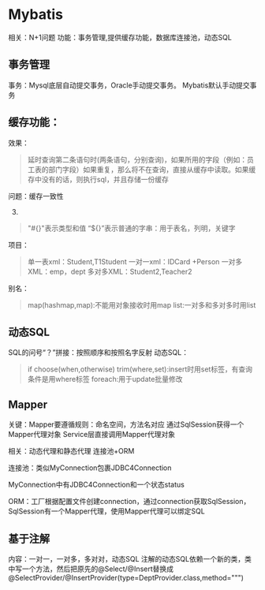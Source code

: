 # Mybatis
相关：N+1问题
功能：事务管理,提供缓存功能，数据库连接池，动态SQL

## 事务管理

事务：Mysql底层自动提交事务，Oracle手动提交事务。 Mybatis默认手动提交事务

## 缓存功能：
效果：
> 延时查询第二条语句时(两条语句，分别查询)，如果所用的字段（例如：员工表的部门字段）如果重复，那么将不在查询，直接从缓存中读取。如果缓存中没有的话，则执行sql，并且存储一份缓存
> 
> 
问题：缓存一致性

3.

> "#{}"表示类型和值
> “${}”表示普通的字串：用于表名，列明，关键字
>
>

项目：
> 单一表xml：Student,T1Student
> 一对一xml：IDCard +Person
> 一对多XML：emp，dept
> 多对多XML：Student2,Teacher2

别名：
>map(hashmap,map):不能用对象接收时用map
>list:一对多和多对多时用list
> 
## 动态SQL
SQL的问号“？”拼接：按照顺序和按照名字反射
动态SQL：
> if
> choose(when,otherwise)
> trim(where,set):insert时用set标签，有查询条件是用where标签
> foreach:用于update批量修改
## Mapper
关键：Mapper要遵循规则：命名空间，方法名对应
通过SqlSession获得一个Mapper代理对象
Service层直接调用Mapper代理对象

相关：动态代理和静态代理
连接池+ORM

连接池：类似MyConnection包裹JDBC4Connection

MyConnection中有JDBC4Connection和一个状态status

ORM：工厂根据配置文件创建connection，通过connection获取SqlSession，SqlSession有一个Mapper代理，使用Mapper代理可以绑定SQL
## 基于注解
内容：一对一，一对多，多对对，动态SQL
注解的动态SQL依赖一个新的类，类中写一个方法，然后把原先的@Select/@Insert替换成@SelectProvider/@InsertProvider(type=DeptProvider.class,method=""")